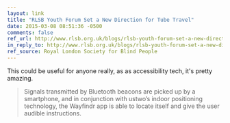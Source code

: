 ```yaml
---
layout: link
title: "RLSB Youth Forum Set a New Direction for Tube Travel"
date: 2015-03-08 08:51:36 -0500
comments: false
ref_url: http://www.rlsb.org.uk/blogs/rlsb-youth-forum-set-a-new-direction-for-tube-travel
in_reply_to: http://www.rlsb.org.uk/blogs/rlsb-youth-forum-set-a-new-direction-for-tube-travel
ref_source: Royal London Society for Blind People
---
```


This could be useful for anyone really, as as accessibility tech, it's pretty amazing.

> Signals transmitted by Bluetooth beacons are picked up by a smartphone, and in conjunction with ustwo’s indoor positioning technology, the Wayfindr app is able to locate itself and give the user audible instructions.